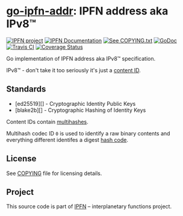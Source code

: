 # [go-ipfn-addr][IPv8]: IPFN address aka IPv8™

[![IPFN project][badge-ipfn]][org-ipfn]
[![IPFN Documentation][badge-docs]][docs]
[![See COPYING.txt][badge-copying]][COPYING]
[![GoDoc][badge-godoc]][godoc-ipfn]
[![Travis CI][badge-ci]][ci]
[![Coverage Status][coverage-badge]][coverage-status]

Go implementation of IPFN address aka IPv8™ specification.

IPv8™ - don't take it too seriously it's just a [content ID][cid].

## Standards

* [ed25519][] - Cryptographic Identity Public Keys
* [blake2b][] - Cryptographic Hashing of Identity Keys

Content IDs contain [multihashes][multihash].

Multihash codec ID `0` is used to identify a raw binary contents and everything different identifes a digest [hash code][hash-code].

## License

See [COPYING][COPYING] file for licensing details.

## Project

This source code is part of [IPFN](https://github.com/ipfn) – interplanetary functions project.

[ci]: https://travis-ci.org/ipfn/go-ipfn-addr
[docs]: https://docs.ipfn.io/
[COPYING]: https://github.com/ipfn/go-ipfn-addr/blob/master/COPYING
[badge-ci]: https://travis-ci.org/ipfn/go-ipfn-addr.svg?branch=master
[badge-copying]: https://img.shields.io/badge/license-Apache%202.0-blue.svg?style=flat-square
[badge-docs]: https://img.shields.io/badge/documentation-IPFN-blue.svg?style=flat-square
[badge-godoc]: https://godoc.org/github.com/ipfn/go-ipfn-addr/ipv8?status.svg
[badge-ipfn]: https://img.shields.io/badge/project-IPFN-blue.svg?style=flat-square
[coverage-badge]: https://coveralls.io/repos/github/ipfn/go-ipfn-addr/badge.svg?branch=master
[coverage-status]: https://coveralls.io/github/ipfn/go-ipfn-addr?branch=master
[org-ipfn]: https://github.com/ipfn
[godoc-ipfn]: https://godoc.org/github.com/ipfn/go-ipfn-addr/ipv8
[cid]:  https://github.com/ipld/cid
[multihash]:  https://github.com/multiformats/multihash
[ipv8]: https://github.com/ipfn/go-ipfn-addr/
[hash-code]: https://github.com/multiformats/multicodec/blob/master/table.csv
